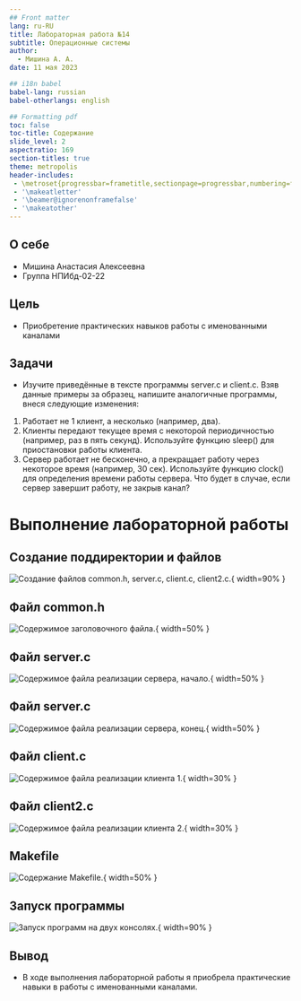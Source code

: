 ```yaml
---
## Front matter
lang: ru-RU
title: Лабораторная работа №14
subtitle: Операционные системы
author:
  - Мишина А. А.
date: 11 мая 2023

## i18n babel
babel-lang: russian
babel-otherlangs: english

## Formatting pdf
toc: false
toc-title: Содержание
slide_level: 2
aspectratio: 169
section-titles: true
theme: metropolis
header-includes:
 - \metroset{progressbar=frametitle,sectionpage=progressbar,numbering=fraction}
 - '\makeatletter'
 - '\beamer@ignorenonframefalse'
 - '\makeatother'
---
```


## О себе

- Мишина Анастасия Алексеевна
- Группа НПИбд-02-22

## Цель

- Приобретение практических навыков работы с именованными каналами

## Задачи

- Изучите приведённые в тексте программы server.c и client.c. Взяв данные примеры за образец, напишите аналогичные программы, внеся следующие изменения:
1. Работает не 1 клиент, а несколько (например, два).
2. Клиенты передают текущее время с некоторой периодичностью (например, раз в пять
секунд). Используйте функцию sleep() для приостановки работы клиента.
3. Сервер работает не бесконечно, а прекращает работу через некоторое время (например, 30 сек). Используйте функцию clock() для определения времени работы сервера. Что будет в случае, если сервер завершит работу, не закрыв канал?

# Выполнение лабораторной работы

## Создание поддиректории и файлов

![Создание файлов common.h, server.c, client.c, client2.c. ](image/1.png){ width=90% }

## Файл common.h

![Содержимое заголовочного файла. ](image/2.png){ width=50% }

## Файл server.c

![Содержимое файла реализации сервера, начало.](image/3.png){ width=50% }

## Файл server.c

![Содержимое файла реализации сервера, конец.](image/4.png){ width=50% }

## Файл client.c

![ Содержимое файла реализации клиента 1. ](image/5.png){ width=30% }

## Файл client2.c

![ Содержимое файла реализации клиента 2. ](image/6.png){ width=30% }

## Makefile

![Содержание Makefile.](image/7.png){ width=50% }

## Запуск программы

![Запуск программ на двух консолях. ](image/8.png){ width=90% }

## Вывод

- В ходе выполнения лабораторной работы я приобрела практические навыки в работы с именованными каналами.

